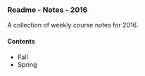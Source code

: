 ### Readme - Notes - 2016

A collection of weekly course notes for 2016.

#### Contents
* Fall
* Spring
